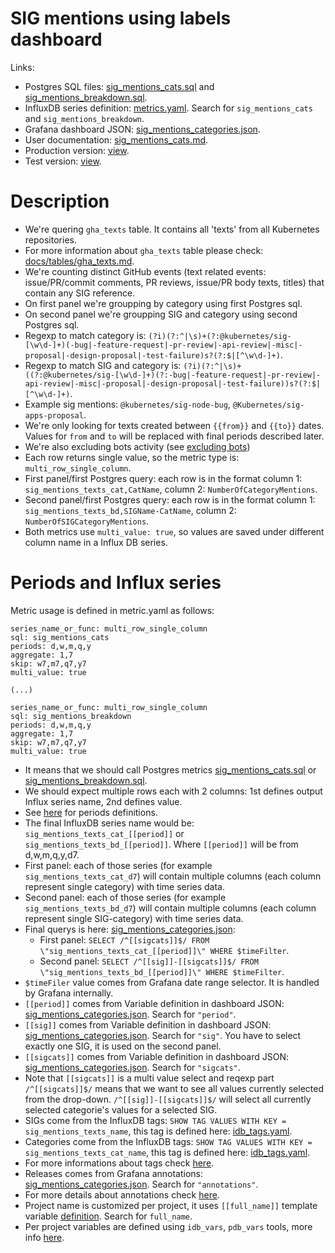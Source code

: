 # SIG mentions using labels dashboard

Links:
- Postgres SQL files: [sig_mentions_cats.sql](https://github.com/cncf/devstats/blob/master/metrics/kubernetes/sig_mentions_cats.sql) and [sig_mentions_breakdown.sql](https://github.com/cncf/devstats/blob/master/metrics/kubernetes/sig_mentions_breakdown.sql).
- InfluxDB series definition: [metrics.yaml](https://github.com/cncf/devstats/blob/master/metrics/kubernetes/metrics.yaml). Search for `sig_mentions_cats` and `sig_mentions_breakdown`.
- Grafana dashboard JSON: [sig_mentions_categories.json](https://github.com/cncf/devstats/blob/master/grafana/dashboards/kubernetes/sig_mentions_categories.json).
- User documentation: [sig_mentions_cats.md](https://github.com/cncf/devstats/blob/master/docs/dashboards/kubernetes/sig_mentions_cats.md).
- Production version: [view](https://k8s.devstats.cncf.io/d/40/sig-mentions-categories?orgId=1).
- Test version: [view](https://k8s.cncftest.io/d/40/sig-mentions-categories?orgId=1).

# Description

- We're quering `gha_texts` table. It contains all 'texts' from all Kubernetes repositories.
- For more information about `gha_texts` table please check: [docs/tables/gha_texts.md](https://github.com/cncf/devstats/blob/master/docs/tables/gha_texts.md).
- We're counting distinct GitHub events (text related events: issue/PR/commit comments, PR reviews, issue/PR body texts, titles) that contain any SIG reference.
- On first panel we're groupping by category using first Postgres sql.
- On second panel we're groupping SIG and category using second Postgres sql.
- Regexp to match category is: `(?i)(?:^|\s)+(?:@kubernetes/sig-[\w\d-]+)(-bug|-feature-request|-pr-review|-api-review|-misc|-proposal|-design-proposal|-test-failure)s?(?:$|[^\w\d-]+)`.
- Regexp to match SIG and category is: `(?i)(?:^|\s)+((?:@kubernetes/sig-[\w\d-]+)(?:-bug|-feature-request|-pr-review|-api-review|-misc|-proposal|-design-proposal|-test-failure))s?(?:$|[^\w\d-]+)`.
- Example sig mentions: `@kubernetes/sig-node-bug`, `@Kubernetes/sig-apps-proposal`.
- We're only looking for texts created between `{{from}}` and `{{to}}` dates. Values for `from` and `to` will be replaced with final periods described later.
- We're also excluding bots activity (see [excluding bots](https://github.com/cncf/devstats/blob/master/docs/excluding_bots.md))
- Each row returns single value, so the metric type is: `multi_row_single_column`.
- First panel/first Postgres query: each row is in the format column 1: `sig_mentions_texts_cat,CatName`, column 2: `NumberOfCategoryMentions`.
- Second panel/first Postgres query: each row is in the format column 1: `sig_mentions_texts_bd,SIGName-CatName`, column 2: `NumberOfSIGCategoryMentions`.
- Both metrics use `multi_value: true`, so values are saved under different column name in a Influx DB series.

# Periods and Influx series

Metric usage is defined in metric.yaml as follows:
```
series_name_or_func: multi_row_single_column
sql: sig_mentions_cats
periods: d,w,m,q,y
aggregate: 1,7
skip: w7,m7,q7,y7
multi_value: true

(...)

series_name_or_func: multi_row_single_column
sql: sig_mentions_breakdown
periods: d,w,m,q,y
aggregate: 1,7
skip: w7,m7,q7,y7
multi_value: true
```
- It means that we should call Postgres metrics [sig_mentions_cats.sql](https://github.com/cncf/devstats/blob/master/metrics/kubernetes/sig_mentions_cats.sql) or [sig_mentions_breakdown.sql](https://github.com/cncf/devstats/blob/master/metrics/kubernetes/sig_mentions_breakdown.sql).
- We should expect multiple rows each with 2 columns: 1st defines output Influx series name, 2nd defines value.
- See [here](https://github.com/cncf/devstats/blob/master/docs/periods.md) for periods definitions.
- The final InfluxDB series name would be: `sig_mentions_texts_cat_[[period]]` or `sig_mentions_texts_bd_[[period]]`. Where `[[period]]` will be from d,w,m,q,y,d7.
- First panel: each of those series (for example `sig_mentions_texts_cat_d7`) will contain multiple columns (each column represent single category) with time series data.
- Second panel: each of those series (for example `sig_mentions_texts_bd_d7`) will contain multiple columns (each column represent single SIG-category) with time series data.
- Final querys is here: [sig_mentions_categories.json](https://github.com/cncf/devstats/blob/master/grafana/dashboards/kubernetes/sig_mentions_categories.json):
  - First panel: `SELECT /^[[sigcats]]$/ FROM \"sig_mentions_texts_cat_[[period]]\" WHERE $timeFilter`.
  - Second panel: `SELECT /^[[sig]]-[[sigcats]]$/ FROM \"sig_mentions_texts_bd_[[period]]\" WHERE $timeFilter`.
- `$timeFiler` value comes from Grafana date range selector. It is handled by Grafana internally.
- `[[period]]` comes from Variable definition in dashboard JSON: [sig_mentions_categories.json](https://github.com/cncf/devstats/blob/master/grafana/dashboards/kubernetes/sig_mentions_categories.json). Search for `"period"`.
- `[[sig]]` comes from Variable definition in dashboard JSON: [sig_mentions_categories.json](https://github.com/cncf/devstats/blob/master/grafana/dashboards/kubernetes/sig_mentions_categories.json). Search for `"sig"`. You have to select exactly one SIG, it is used on the second panel.
- `[[sigcats]]` comes from Variable definition in dashboard JSON: [sig_mentions_categories.json](https://github.com/cncf/devstats/blob/master/grafana/dashboards/kubernetes/sig_mentions_categories.json). Search for `"sigcats"`.
- Note that `[[sigcats]]` is a multi value select and reqexp part `/^[[sigcats]]$/` means that we want to see all values currently selected from the drop-down. `/^[[sig]]-[[sigcats]]$/` will select all currently selected categorie's values for a selected SIG.
- SIGs come from the InfluxDB tags: `SHOW TAG VALUES WITH KEY = sig_mentions_texts_name`, this tag is defined here: [idb_tags.yaml](https://github.com/cncf/devstats/blob/master/metrics/kubernetes/idb_tags.yaml#L44).
- Categories come from the InfluxDB tags: `SHOW TAG VALUES WITH KEY = sig_mentions_texts_cat_name`, this tag is defined here: [idb_tags.yaml](https://github.com/cncf/devstats/blob/master/metrics/kubernetes/idb_tags.yaml#L48).
- For more informations about tags check [here](https://github.com/cncf/devstats/blob/master/docs/tags.md).
- Releases comes from Grafana annotations: [sig_mentions_categories.json](https://github.com/cncf/devstats/blob/master/grafana/dashboards/kubernetes/sig_mentions_categories.json). Search for `"annotations"`.
- For more details about annotations check [here](https://github.com/cncf/devstats/blob/master/docs/annotations.md).
- Project name is customized per project, it uses `[[full_name]]` template variable [definition](https://github.com/cncf/devstats/blob/master/grafana/dashboards/kubernetes/sig_mentions_categories.json). Search for `full_name`.
- Per project variables are defined using `idb_vars`, `pdb_vars` tools, more info [here](https://github.com/cncf/devstats/blob/master/docs/vars.md).
